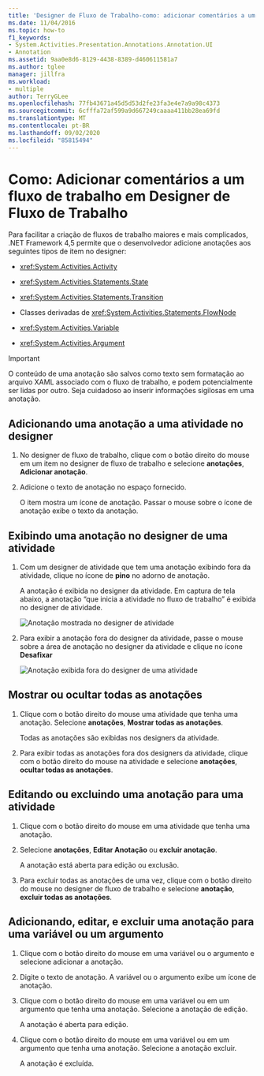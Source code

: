 ```yaml
---
title: 'Designer de Fluxo de Trabalho-como: adicionar comentários a um fluxo de trabalho'
ms.date: 11/04/2016
ms.topic: how-to
f1_keywords:
- System.Activities.Presentation.Annotations.Annotation.UI
- Annotation
ms.assetid: 9aa0e8d6-8129-4438-8389-d460611581a7
ms.author: tglee
manager: jillfra
ms.workload:
- multiple
author: TerryGLee
ms.openlocfilehash: 77fb43671a45d5d53d2fe23fa3e4e7a9a98c4373
ms.sourcegitcommit: 6cfffa72af599a9d667249caaaa411bb28ea69fd
ms.translationtype: MT
ms.contentlocale: pt-BR
ms.lasthandoff: 09/02/2020
ms.locfileid: "85815494"
---
```

# <a name="how-to-add-comments-to-a-workflow-in-the-workflow-designer"></a>Como: Adicionar comentários a um fluxo de trabalho em Designer de Fluxo de Trabalho

Para facilitar a criação de fluxos de trabalho maiores e mais complicados, .NET Framework 4,5 permite que o desenvolvedor adicione anotações aos seguintes tipos de item no designer:

- <xref:System.Activities.Activity>

- <xref:System.Activities.Statements.State>

- <xref:System.Activities.Statements.Transition>

- Classes derivadas de <xref:System.Activities.Statements.FlowNode>

- <xref:System.Activities.Variable>

- <xref:System.Activities.Argument>

> [!IMPORTANT]
> O conteúdo de uma anotação são salvos como texto sem formatação ao arquivo XAML associado com o fluxo de trabalho, e podem potencialmente ser lidas por outro. Seja cuidadoso ao inserir informações sigilosas em uma anotação.

## <a name="adding-an-annotation-to-an-activity-in-the-designer"></a>Adicionando uma anotação a uma atividade no designer

1. No designer de fluxo de trabalho, clique com o botão direito do mouse em um item no designer de fluxo de trabalho e selecione **anotações**, **Adicionar anotação**.

1. Adicione o texto de anotação no espaço fornecido.

   O item mostra um ícone de anotação. Passar o mouse sobre o ícone de anotação exibe o texto da anotação.

## <a name="displaying-an-annotation-in-an-activitys-designer"></a>Exibindo uma anotação no designer de uma atividade

1. Com um designer de atividade que tem uma anotação exibindo fora da atividade, clique no ícone de **pino** no adorno de anotação.

   A anotação é exibida no designer da atividade. Em captura de tela abaixo, a anotação “que inicia a atividade no fluxo de trabalho” é exibida no designer de atividade.

   ![Anotação mostrada no designer de atividade](../workflow-designer/media/annotationindesigner.png)

2. Para exibir a anotação fora do designer da atividade, passe o mouse sobre a área de anotação no designer da atividade e clique no ícone **Desafixar**

   ![Anotação exibida fora do designer de uma atividade](../workflow-designer/media/annotationoutsidedesigner.png)

## <a name="showing-or-hiding-all-annotations"></a>Mostrar ou ocultar todas as anotações

1. Clique com o botão direito do mouse uma atividade que tenha uma anotação. Selecione **anotações**, **Mostrar todas as anotações**.

   Todas as anotações são exibidas nos designers da atividade.

1. Para exibir todas as anotações fora dos designers da atividade, clique com o botão direito do mouse na atividade e selecione **anotações**, **ocultar todas as anotações**.

## <a name="editing-or-deleting-an-annotation-for-an-activity"></a>Editando ou excluindo uma anotação para uma atividade

1. Clique com o botão direito do mouse em uma atividade que tenha uma anotação.

1. Selecione **anotações**, **Editar Anotação** ou **excluir anotação**.

   A anotação está aberta para edição ou exclusão.

1. Para excluir todas as anotações de uma vez, clique com o botão direito do mouse no designer de fluxo de trabalho e selecione **anotação**, **excluir todas as anotações**.

## <a name="adding-editing-and-deleting-an-annotation-for-a-variable-or-argument"></a>Adicionando, editar, e excluir uma anotação para uma variável ou um argumento

1. Clique com o botão direito do mouse em uma variável ou o argumento e selecione adicionar a anotação.

1. Digite o texto de anotação. A variável ou o argumento exibe um ícone de anotação.

1. Clique com o botão direito do mouse em uma variável ou em um argumento que tenha uma anotação. Selecione a anotação de edição.

   A anotação é aberta para edição.

1. Clique com o botão direito do mouse em uma variável ou em um argumento que tenha uma anotação. Selecione a anotação excluir.

   A anotação é excluída.
